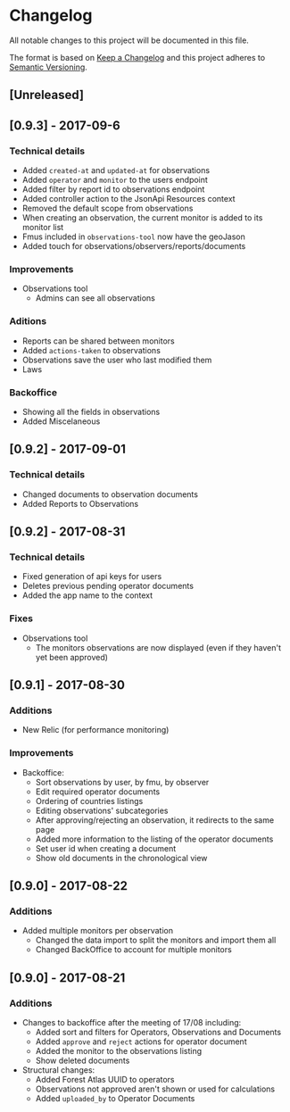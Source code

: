# Changelog
All notable changes to this project will be documented in this file.

The format is based on [Keep a Changelog](http://keepachangelog.com/en/1.0.0/)
and this project adheres to [Semantic Versioning](http://semver.org/spec/v2.0.0.html).

## [Unreleased]

## [0.9.3] - 2017-09-6
### Technical details
- Added `created-at` and `updated-at` for observations
- Added `operator` and `monitor` to the users endpoint
- Added filter by report id to observations endpoint
- Added controller action to the JsonApi Resources context
- Removed the default scope from observations
- When creating an observation, the current monitor is added to its monitor list
- Fmus included in `observations-tool` now have the geoJason
- Added touch for observations/observers/reports/documents


### Improvements
- Observations tool
  - Admins can see all observations

### Aditions
- Reports can be shared between monitors
- Added `actions-taken` to observations
- Observations save the user who last modified them
- Laws

### Backoffice
- Showing all the fields in observations
- Added Miscelaneous

## [0.9.2] - 2017-09-01
### Technical details
- Changed documents to observation documents
- Added Reports to Observations

## [0.9.2] - 2017-08-31
### Technical details
- Fixed generation of api keys for users
- Deletes previous pending operator documents
- Added the app name to the context

### Fixes
- Observations tool
  - The monitors observations are now displayed (even if they haven't yet been approved)

## [0.9.1] - 2017-08-30
### Additions
- New Relic (for performance monitoring)
### Improvements
- Backoffice:
  - Sort observations by user, by fmu, by observer
  - Edit required operator documents
  - Ordering of countries listings
  - Editing observations' subcategories
  - After approving/rejecting an observation, it redirects to the same page
  - Added more information to the listing of the operator documents
  - Set user id when creating a document
  - Show old documents in the chronological view

## [0.9.0] - 2017-08-22
### Additions
- Added multiple monitors per observation
  - Changed the data import to split the monitors and import them all
  - Changed BackOffice to account for multiple monitors

## [0.9.0] - 2017-08-21
### Additions
- Changes to backoffice after the meeting of 17/08 including:
  - Added sort and filters for Operators, Observations and Documents
  - Added `approve` and `reject` actions for operator document
  - Added the monitor to the observations listing
  - Show deleted documents
- Structural changes:
  - Added Forest Atlas UUID to operators
  - Observations not approved aren't shown or used for calculations
  - Added `uploaded_by` to Operator Documents